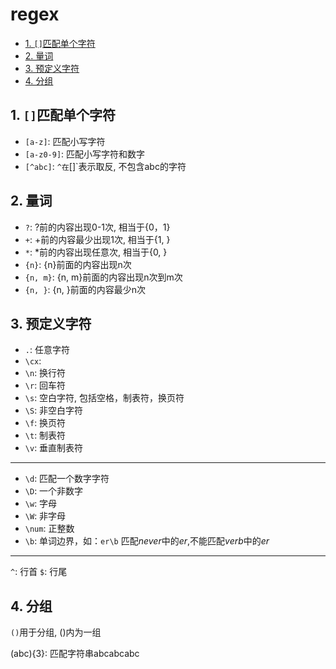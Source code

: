 # regex

- [1. `[]`匹配单个字符](#1-匹配单个字符)
- [2. 量词](#2-量词)
- [3. 预定义字符](#3-预定义字符)
- [4. 分组](#4-分组)


## 1. `[]`匹配单个字符

- `[a-z]`: 匹配小写字符
- `[a-z0-9]`: 匹配小写字符和数字
- `[^abc]`: `^在`[]`表示取反, 不包含abc的字符

## 2. 量词

- `?`: ?前的内容出现0-1次, 相当于{0，1}
- `+`: +前的内容最少出现1次, 相当于{1, }
- `*`: *前的内容出现任意次, 相当于{0, }
- `{n}`: {n}前面的内容出现n次
- `{n, m}`: {n, m}前面的内容出现n次到m次
- `{n, }`: {n, }前面的内容最少n次

## 3. 预定义字符

- `.`: 任意字符
- `\cx`:
- `\n`: 换行符
- `\r`: 回车符
- `\s`: 空白字符, 包括空格，制表符，换页符
- `\S`: 非空白字符
- `\f`: 换页符
- `\t`: 制表符
- `\v`: 垂直制表符

***

- `\d`: 匹配一个数字字符
- `\D`: 一个非数字
- `\w`: 字母
- `\W`: 非字母
- `\num`: 正整数
- `\b`: 单词边界，如：`er\b` 匹配*never*中的*er*,不能匹配*verb*中的*er*

***

`^`: 行首
`$`: 行尾

## 4. 分组

`()`用于分组, ()内为一组

(abc){3}: 匹配字符串abcabcabc
